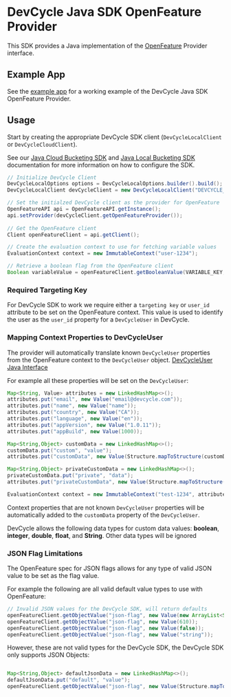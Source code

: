# DevCycle Java SDK OpenFeature Provider

This SDK provides a Java implementation of the [OpenFeature](https://openfeature.dev/) Provider interface.

## Example App

See the [example app](src/examples/java/com/devcycle/examples/OpenFeatureExample.java) for a working example of the DevCycle Java SDK OpenFeature Provider.

## Usage

Start by creating the appropriate DevCycle SDK client (`DevCycleLocalClient` or `DevCycleCloudClient`).

See our [Java Cloud Bucketing SDK](https://docs.devcycle.com/sdk/server-side-sdks/java-cloud) and [Java Local Bucketing SDK](https://docs.devcycle.com/sdk/server-side-sdks/java-local) documentation for more information on how to configure the SDK.

```java
// Initialize DevCycle Client
DevCycleLocalOptions options = DevCycleLocalOptions.builder().build();
DevCycleLocalClient devCycleClient = new DevCycleLocalClient("DEVCYCLE_SERVER_SDK_KEY", options);

// Set the initialzed DevCycle client as the provider for OpenFeature
OpenFeatureAPI api = OpenFeatureAPI.getInstance();
api.setProvider(devCycleClient.getOpenFeatureProvider());
        
// Get the OpenFeature client
Client openFeatureClient = api.getClient();

// Create the evaluation context to use for fetching variable values
EvaluationContext context = new ImmutableContext("user-1234");

// Retrieve a boolean flag from the OpenFeature client
Boolean variableValue = openFeatureClient.getBooleanValue(VARIABLE_KEY, false, context);
```

### Required Targeting Key

For DevCycle SDK to work we require either a `targeting key` or `user_id` attribute to be set on the OpenFeature context.
This value is used to identify the user as the `user_id` property for a `DevCycleUser` in DevCycle.

### Mapping Context Properties to DevCycleUser

The provider will automatically translate known `DevCycleUser` properties from the OpenFeature context to the `DevCycleUser` object.
[DevCycleUser Java Interface](https://github.com/DevCycleHQ/java-server-sdk/blob/main/src/main/java/com/devcycle/sdk/server/common/model/DevCycleUser.java)

For example all these properties will be set on the `DevCycleUser`:
```java
Map<String, Value> attributes = new LinkedHashMap<>();
attributes.put("email", new Value("email@devcycle.com"));
attributes.put("name", new Value("name"));
attributes.put("country", new Value("CA"));
attributes.put("language", new Value("en"));
attributes.put("appVersion", new Value("1.0.11"));
attributes.put("appBuild", new Value(1000));

Map<String,Object> customData = new LinkedHashMap<>();
customData.put("custom", "value");
attributes.put("customData", new Value(Structure.mapToStructure(customData)));

Map<String,Object> privateCustomData = new LinkedHashMap<>();
privateCustomData.put("private", "data");
attributes.put("privateCustomData", new Value(Structure.mapToStructure(privateCustomData)));

EvaluationContext context = new ImmutableContext("test-1234", attributes);
```

Context properties that are not known `DevCycleUser` properties will be automatically
added to the `customData` property of the `DevCycleUser`.

DevCycle allows the following data types for custom data values: **boolean**, **integer**, **double**, **float**, and **String**. Other data types will be ignored

### JSON Flag Limitations

The OpenFeature spec for JSON flags allows for any type of valid JSON value to be set as the flag value.

For example the following are all valid default value types to use with OpenFeature:
```java
// Invalid JSON values for the DevCycle SDK, will return defaults
openFeatureClient.getObjectValue("json-flag", new Value(new ArrayList<String>(Arrays.asList("value1", "value2"))));
openFeatureClient.getObjectValue("json-flag", new Value(610));
openFeatureClient.getObjectValue("json-flag", new Value(false));
openFeatureClient.getObjectValue("json-flag", new Value("string"));
```

However, these are not valid types for the DevCycle SDK, the DevCycle SDK only supports JSON Objects:
```java

Map<String,Object> defaultJsonData = new LinkedHashMap<>();
defaultJsonData.put("default", "value");
openFeatureClient.getObjectValue("json-flag", new Value(Structure.mapToStructure(defaultJsonData)));
```